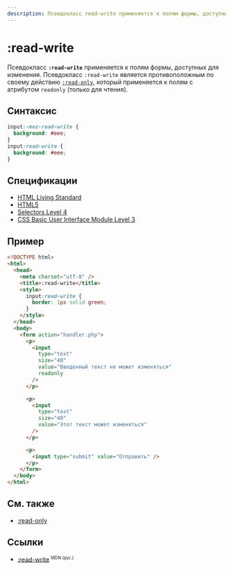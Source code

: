 ```yaml
---
description: Псевдокласс read-write применяется к полям формы, доступных для изменения
---
```


# :read-write

Псевдокласс **`:read-write`** применяется к полям формы, доступных для изменения. Псевдокласс `:read-write` является противоположным по своему действию [`:read-only`](read-only.md), который применяется к полям с атрибутом `readonly` (только для чтения).

## Синтаксис

```css
input:-moz-read-write {
  background: #eee;
}
input:read-write {
  background: #eee;
}
```

## Спецификации

- [HTML Living Standard](https://html.spec.whatwg.org/multipage/semantics-other.html#selector-read-write)
- [HTML5](https://www.w3.org/TR/html50/disabled-elements.html#selector-read-write)
- [Selectors Level 4](https://drafts.csswg.org/selectors-4/#rw-pseudos)
- [CSS Basic User Interface Module Level 3](https://drafts.csswg.org/css-ui-3/#pseudo-ro-rw)

## Пример

```html
<!DOCTYPE html>
<html>
  <head>
    <meta charset="utf-8" />
    <title>:read-write</title>
    <style>
      input:read-write {
        border: 1px solid green;
      }
    </style>
  </head>
  <body>
    <form action="handler.php">
      <p>
        <input
          type="text"
          size="40"
          value="Введенный текст не может изменяться"
          readonly
        />
      </p>

      <p>
        <input
          type="text"
          size="40"
          value="Этот текст может изменяться"
        />
      </p>

      <p>
        <input type="submit" value="Отправить" />
      </p>
    </form>
  </body>
</html>
```

## См. также

- [:read-only](read-only.md)

## Ссылки

- [:read-write](https://developer.mozilla.org/ru/docs/Web/CSS/:read-write) <sup><small>MDN (рус.)</small></sup>
